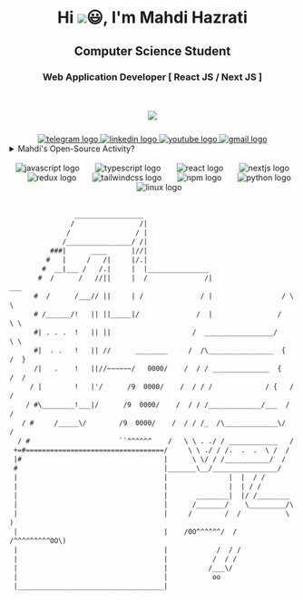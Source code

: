 <h1 align="center">Hi <img src="https://i.giphy.com/media/w1OBpBd7kJqHrJnJ13/giphy.webp" width="40">😃, I'm Mahdi Hazrati</h1> 
<!-- <h3 align="center">Passionate Software Engineer, Tehran 🚀</h3> -->
<h2 align="center">Computer Science Student</h2>
<h3 align="center">Web Application Developer [ React JS / Next JS ]</h3>

<!-- <h4 align="center" >Email: mahdi@nextproduction.dev</h4>  -->
<h1 align="center"><img src="https://i.giphy.com/media/qEqiI3Oq7vBkoE236M/giphy.webp" width="200"></h1>

<div align="center">
  <a href="https://telegram.me/TheMahdiHazrati" target="_blank">
    <img src="https://raw.githubusercontent.com/maurodesouza/profile-readme-generator/master/src/assets/icons/social/telegram/default.svg" width="52" height="40" alt="telegram logo"  />
  </a>
  <a href="https://www.linkedin.com/in/mahdihazratidev/" target="_blank">
    <img src="https://raw.githubusercontent.com/maurodesouza/profile-readme-generator/master/src/assets/icons/social/linkedin/default.svg" width="52" height="40" alt="linkedin logo"  />
  </a>
  <a href="https://youtube.com/@MahdiCodingJourney" target="_blank">
    <img src="https://raw.githubusercontent.com/maurodesouza/profile-readme-generator/master/src/assets/icons/social/youtube/default.svg" width="52" height="40" alt="youtube logo"  />
  </a>
  <a href="mailto:mahdi@nextproduction.dev" target="_blank">
    <img src="https://raw.githubusercontent.com/maurodesouza/profile-readme-generator/master/src/assets/icons/social/gmail/default.svg" width="52" height="40" alt="gmail logo"  />
  </a>
</div>

<details>
	<summary>Mahdi's Open-Source Activity?</summary>
<!-- Mahdi-Hazrati/mahdi-hazrati is a ✨ _special_ ✨ repository because its `README.md`, see workflows folder -->
	
![Mahdi Hazrati Github Contribution](./profile-3d-contrib/profile-night-green.svg)


<br clear="both">

<img src="https://raw.githubusercontent.com/mahdi-hazrati/mahdi-hazrati/output/snake.svg" alt="Snake animation" />

</details>

<br clear="both">

<div align="center">
  <img src="https://cdn.jsdelivr.net/gh/devicons/devicon/icons/javascript/javascript-original.svg" height="40" alt="javascript logo"  />
  <img width="20" />
  <img src="https://cdn.jsdelivr.net/gh/devicons/devicon/icons/typescript/typescript-original.svg" height="40" alt="typescript logo"  />
  <img width="20" />
  <img src="https://cdn.jsdelivr.net/gh/devicons/devicon/icons/react/react-original.svg" height="40" alt="react logo"  />
  <img width="20" />
  <img src="https://cdn.jsdelivr.net/gh/devicons/devicon/icons/nextjs/nextjs-original.svg" height="40" alt="nextjs logo"  />
  <img width="20" />
  <img src="https://cdn.jsdelivr.net/gh/devicons/devicon/icons/redux/redux-original.svg" height="40" alt="redux logo"  />
  <img width="20" />
  <img src="https://cdn.jsdelivr.net/gh/devicons/devicon/icons/tailwindcss/tailwindcss-original-wordmark.svg" height="40" alt="tailwindcss logo"  />
  <img width="20" />
  <img src="https://cdn.jsdelivr.net/gh/devicons/devicon/icons/npm/npm-original-wordmark.svg" height="40" alt="npm logo"  />
  <img width="20" />
  <img src="https://cdn.jsdelivr.net/gh/devicons/devicon/icons/python/python-original.svg" height="40" alt="python logo"  />
  <img width="20" />
  <img src="https://cdn.jsdelivr.net/gh/devicons/devicon/icons/linux/linux-original.svg" height="40" alt="linux logo"  />
</div>

<br clear="both">

```
                _________________
               /                /|
              /                / |
             /________________/ /|
          ###|      ____      |//|
         #   |     /   /|     |/.|
        #  __|___ /   /.|     |  |_______________
       #  /      /   //||     |  /              /|                  ___
      #  /      /___// ||     | /              / |                 / \ \
      # /______/!   || ||_____|/              /  |                /   \ \
      #| . . .  !   || ||                    /  _________________/     \ \
      #|  . .   !   || //      ________     /  /\________________  {   /  }
      /|   .    !   ||//~~~~~~/   0000/    /  / / ______________  {   /  /
     / |        !   |'/      /9  0000/    /  / / /             / {   /  /
    / #\________!___|/      /9  0000/    /  / / /_____________/___  /  /
   / #     /_____\/        /9  0000/    /  / / /_  /\_____________\/  /
  / #                      ``^^^^^^    /   \ \ . ./ / ____________   /
 +=#==================================/     \ \ ./ / /.  .  .  \ /  /
 |#                                   |      \ \/ / /___________/  /
 #                                    |_______\__/________________/
 |                                    |               |  |  / /       
 |                                    |               |  | / /       
 |                                    |       ________|  |/ /________       
 |                                    |      /_______/    \_________/\       
 |                                    |     /        /  /           \ )       
 |                                    |    /OO^^^^^^/  / /^^^^^^^^^OO\)       
 |                                    |            /  / /        
 |                                    |           /  / /
 |                                    |          /___\/
 |                                    |           oo
 |____________________________________|

```

 


 
